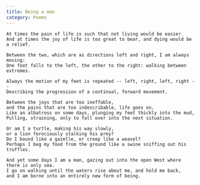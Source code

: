 ```yaml
---
title: Being a man
category: Poems
---
```


    At times the pain of life is such that not living would be easier.
    And at times the joy of life is too great to bear, and dying would be a relief.

    Between the two, which are as directions left and right, I am always moving:
    One foot falls to the left, the other to the right: walking between extremes.

    Always the motion of my feet is repeated -- left, right, left, right --
    Describing the progression of a continual, forward movement.

    Between the joys that are too ineffable,
    and the pains that are too indescribable, life goes on.
    Like an albatross on some days, plunging my feet thickly into the mud,
    Pulling, straining, only to fall over into the next situation.

    Or am I a turtle, making his way slowly,
    or a lion ferociously stalking his prey?
    Do I bound like a gazelle, or creep like a weasel?
    Perhaps I beg my food from the ground like a swine sniffing out his truffles.

    And yet some days I am a man, gazing out into the open West where there is only sea.
    I go on walking until the waters rise about me, and hold me back,
    and I am borne into an entirely new form of being.


